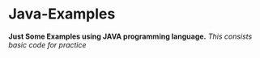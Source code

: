 # Java-Examples

**Just Some Examples using JAVA programming language.**
*This consists basic code for practice*
